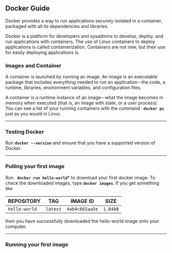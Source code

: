 ## Docker Guide 

Docker provides a way to run applications securely isolated in a container, packaged with all its dependencies and libraries.

Docker is a platform for developers and sysadmins to develop, deploy, and run applications with containers. The use of Linux containers to deploy applications is called containerization. Containers are not new, but their use for easily deploying applications is.

### Images and Container

A container is launched by running an image. An image is an executable package that includes everything needed to run an application--the code, a runtime, libraries, environment variables, and configuration files.

A container is a runtime instance of an image--what the image becomes in memory when executed (that is, an image with state, or a user process). You can see a list of your running containers with the command **``` docker ps```** just as you would in Linux.

---

### Testing Docker
Run  **```docker --version```** and ensure that you have a supported version of Docker.

---

### Pulling your first image

Run **``` docker run hello-world```*** to download your first docker image. To check the downloaded images, type **```docker images```**.
If you get something like 

REPOSITORY | TAG | IMAGE ID | SIZE
------------ | ------------- | ------------- | -------------
```hello-world``` | ```latest``` | ```4ab4c602aa5e``` | ```1.84kB```

then you have successfully downloaded the hello-world image onto your computer.

---

### Running your first image
